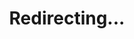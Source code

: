 ---
title: Redirecting...
layout: redirect
sitemap: false
permalink: /Netherlands
redirect_to: /NLD/
---